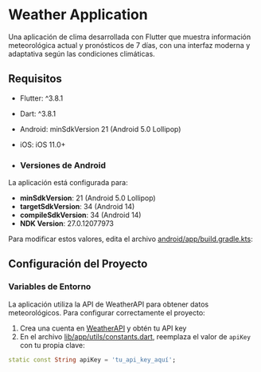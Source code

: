 # Weather Application

Una aplicación de clima desarrollada con Flutter que muestra información meteorológica actual y pronósticos de 7 días, con una interfaz moderna y adaptativa según las condiciones climáticas.

## Requisitos

- Flutter: ^3.8.1
- Dart: ^3.8.1
- Android: minSdkVersion 21 (Android 5.0 Lollipop)
- iOS: iOS 11.0+

- ### Versiones de Android

La aplicación está configurada para:

- **minSdkVersion**: 21 (Android 5.0 Lollipop)
- **targetSdkVersion**: 34 (Android 14)
- **compileSdkVersion**: 34 (Android 14)
- **NDK Version**: 27.0.12077973

Para modificar estos valores, edita el archivo [android/app/build.gradle.kts](cci:7://file:///c:/Users/Arturon/WindSurf/weatherapp/android/app/build.gradle.kts:0:0-0:0):

## Configuración del Proyecto

### Variables de Entorno

La aplicación utiliza la API de WeatherAPI para obtener datos meteorológicos. Para configurar correctamente el proyecto:

1. Crea una cuenta en [WeatherAPI](https://www.weatherapi.com/) y obtén tu API key
2. En el archivo [lib/app/utils/constants.dart](cci:7://file:///c:/Users/Arturon/WindSurf/weatherapp/lib/app/utils/constants.dart:0:0-0:0), reemplaza el valor de `apiKey` con tu propia clave:

```dart
static const String apiKey = 'tu_api_key_aquí';

